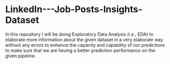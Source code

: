 # LinkedIn---Job-Posts-Insights-Dataset
In this repository I will be doing Exploratory Data Analysis (i.e., EDA) to elaborate more information about the given dataset in a very elaborate way without any errors to enhance the capacity and capability of our predictions to make sure that we are having a better prediction performance on the given pipeline.
